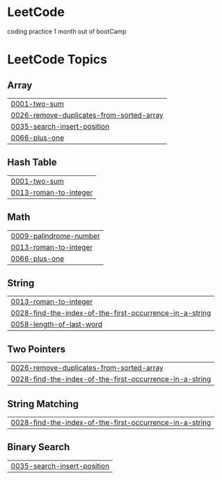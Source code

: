 # LeetCode
coding practice 1 month out of bootCamp

<!---LeetCode Topics Start-->
# LeetCode Topics
## Array
|  |
| ------- |
| [0001-two-sum](https://github.com/aus10-tech/LeetCode/tree/master/0001-two-sum) |
| [0026-remove-duplicates-from-sorted-array](https://github.com/aus10-tech/LeetCode/tree/master/0026-remove-duplicates-from-sorted-array) |
| [0035-search-insert-position](https://github.com/aus10-tech/LeetCode/tree/master/0035-search-insert-position) |
| [0066-plus-one](https://github.com/aus10-tech/LeetCode/tree/master/0066-plus-one) |
## Hash Table
|  |
| ------- |
| [0001-two-sum](https://github.com/aus10-tech/LeetCode/tree/master/0001-two-sum) |
| [0013-roman-to-integer](https://github.com/aus10-tech/LeetCode/tree/master/0013-roman-to-integer) |
## Math
|  |
| ------- |
| [0009-palindrome-number](https://github.com/aus10-tech/LeetCode/tree/master/0009-palindrome-number) |
| [0013-roman-to-integer](https://github.com/aus10-tech/LeetCode/tree/master/0013-roman-to-integer) |
| [0066-plus-one](https://github.com/aus10-tech/LeetCode/tree/master/0066-plus-one) |
## String
|  |
| ------- |
| [0013-roman-to-integer](https://github.com/aus10-tech/LeetCode/tree/master/0013-roman-to-integer) |
| [0028-find-the-index-of-the-first-occurrence-in-a-string](https://github.com/aus10-tech/LeetCode/tree/master/0028-find-the-index-of-the-first-occurrence-in-a-string) |
| [0058-length-of-last-word](https://github.com/aus10-tech/LeetCode/tree/master/0058-length-of-last-word) |
## Two Pointers
|  |
| ------- |
| [0026-remove-duplicates-from-sorted-array](https://github.com/aus10-tech/LeetCode/tree/master/0026-remove-duplicates-from-sorted-array) |
| [0028-find-the-index-of-the-first-occurrence-in-a-string](https://github.com/aus10-tech/LeetCode/tree/master/0028-find-the-index-of-the-first-occurrence-in-a-string) |
## String Matching
|  |
| ------- |
| [0028-find-the-index-of-the-first-occurrence-in-a-string](https://github.com/aus10-tech/LeetCode/tree/master/0028-find-the-index-of-the-first-occurrence-in-a-string) |
## Binary Search
|  |
| ------- |
| [0035-search-insert-position](https://github.com/aus10-tech/LeetCode/tree/master/0035-search-insert-position) |
<!---LeetCode Topics End-->